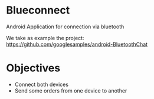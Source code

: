 # Blueconnect
Android Application for connection via bluetooth

We take as example the project: https://github.com/googlesamples/android-BluetoothChat

# Objectives

 - Connect both devices
 - Send some orders from one device to another




